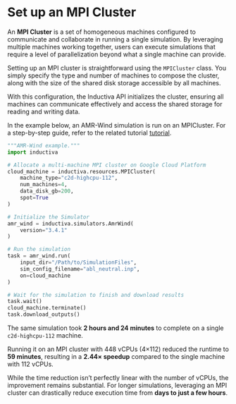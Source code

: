 # Set up an MPI Cluster
An **MPI Cluster** is a set of homogeneous machines configured to communicate and collaborate in running a single simulation. By leveraging multiple machines working together, users can execute simulations that require a level of parallelization beyond what a single machine can provide.

Setting up an MPI cluster is straightforward using the `MPICluster` class. You simply specify the type and number of machines to compose the cluster, along with the size of the shared disk storage accessible by all machines.

With this configuration, the Inductiva API initializes the cluster, ensuring all machines can communicate effectively and access the shared storage for reading and writing data.

In the example below, an AMR-Wind simulation is run on an MPICluster. For a step-by-step guide, refer to the related tutorial [tutorial](https://inductiva.ai/guides/amr-wind/mpi-cluster-tutorial).

```python
"""AMR-Wind example."""
import inductiva

# Allocate a multi-machine MPI cluster on Google Cloud Platform
cloud_machine = inductiva.resources.MPICluster(
    machine_type="c2d-highcpu-112",
    num_machines=4,
    data_disk_gb=200,
    spot=True
)

# Initialize the Simulator
amr_wind = inductiva.simulators.AmrWind(
    version="3.4.1"
)

# Run the simulation
task = amr_wind.run(
    input_dir="/Path/to/SimulationFiles",
    sim_config_filename="abl_neutral.inp",
    on=cloud_machine
)

# Wait for the simulation to finish and download results
task.wait()
cloud_machine.terminate()
task.download_outputs()
```

The same simulation took **2 hours and 24 minutes** to complete on 
a single `c2d-highcpu-112` machine.

Running it on an MPI cluster with 448 vCPUs (4×112) reduced the runtime to **59 minutes**, resulting in a **2.44× speedup** compared to the single machine with 112 vCPUs.

While the time reduction isn’t perfectly linear with the number of vCPUs, 
the improvement remains substantial. For longer simulations, leveraging an 
MPI cluster can drastically reduce execution time from **days to just a few hours**.
